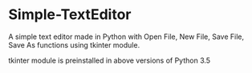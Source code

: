 # Simple-TextEditor
A simple text editor made in Python with Open File, New File, Save File, Save As functions using tkinter module.

tkinter module is preinstalled in above versions of Python 3.5
